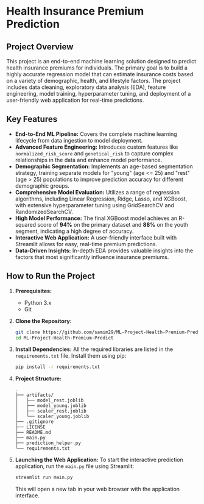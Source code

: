 # Health Insurance Premium Prediction

## Project Overview

This project is an end-to-end machine learning solution designed to predict health insurance premiums for individuals. The primary goal is to build a highly accurate regression model that can estimate insurance costs based on a variety of demographic, health, and lifestyle factors. The project includes data cleaning, exploratory data analysis (EDA), feature engineering, model training, hyperparameter tuning, and deployment of a user-friendly web application for real-time predictions.

## Key Features

* **End-to-End ML Pipeline:** Covers the complete machine learning lifecycle from data ingestion to model deployment.
* **Advanced Feature Engineering:** Introduces custom features like `normalized_risk_score` and `genetical_risk` to capture complex relationships in the data and enhance model performance.
* **Demographic Segmentation:** Implements an age-based segmentation strategy, training separate models for "young" (age <= 25) and "rest" (age > 25) populations to improve prediction accuracy for different demographic groups.
* **Comprehensive Model Evaluation:** Utilizes a range of regression algorithms, including Linear Regression, Ridge, Lasso, and XGBoost, with extensive hyperparameter tuning using GridSearchCV and RandomizedSearchCV.
* **High Model Performance:** The final XGBoost model achieves an R-squared score of **94%** on the primary dataset and **88%** on the youth segment, indicating a high degree of accuracy.
* **Interactive Web Application:** A user-friendly interface built with Streamlit allows for easy, real-time premium predictions.
* **Data-Driven Insights:** In-depth EDA provides valuable insights into the factors that most significantly influence insurance premiums.

## How to Run the Project

1.  **Prerequisites:**
    * Python 3.x
    * Git

2.  **Clone the Repository:**
    ```bash
    git clone https://github.com/samim29/ML-Project-Health-Premium-Predict.git
    cd ML-Project-Health-Premium-Predict
    ```

3.  **Install Dependencies:**
    All the required libraries are listed in the `requirements.txt` file. Install them using pip:
    ```bash
    pip install -r requirements.txt
    ```

4.  **Project Structure:**
    ```
    .
    ├── artifacts/
    │   ├── model_rest.joblib
    │   ├── model_young.joblib
    │   ├── scaler_rest.joblib
    │   └── scaler_young.joblib
    ├── .gitignore
    ├── LICENSE
    ├── README.md
    ├── main.py
    ├── prediction_helper.py
    └── requirements.txt
    ```

5.  **Launching the Web Application:**
    To start the interactive prediction application, run the `main.py` file using Streamlit:
    ```bash
    streamlit run main.py
    ```
    This will open a new tab in your web browser with the application interface.
